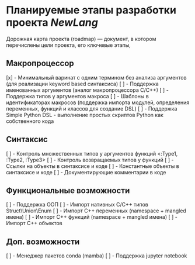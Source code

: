 # Планируемые этапы разработки проекта *NewLang*

Дорожная карта проекта (roadmap) — документ, в котором перечислены цели проекта, его ключевые этапы, 


## Макропроцессор

[x] - Минимальный варинат с одним термином без анализа аргументов (для реализации keyword based синтаксиса) 
[ ] - Поддержка именованных аргументов (аналог макропроцессора С/С++)
[ ] - Поддержка типов у аргументов макроса
[ ] - Шаблоны в идентификаторах макросов (поддержка импорта модулей, определения переменных, функций и классов для создание DSL)
[ ] - Поддержка Simple Python DSL - выполнение простых скриптов Python как собственного кода

## Синтаксис
[ ] - Контроль множественных типов у аргументов функций <:Type1, :Type2, :Type3>
[ ] - Контроль возвращаемых типов у функций
[ ] - Ссылки на объекты в синтаксисе и коде
[ ] - Константные объекты в синтаксисе и коде
[ ] - Документирующие комментарии в коде

## Функциональные возможности
[ ] - Поддержка ООП
[ ] - Импорт нативных С/С++ типов Struct\Union\Enum 
[ ] - Импорт С++ переменных (namespace + mangled имена)
[ ] - Импорт С++ функций (namespace + mangled имена)
[ ] - Импорт С++ объектов


## Доп. возможности
[ ] - Менеджер пакетов conda (mamba)
[ ] - Поддержка jupyter notebook

